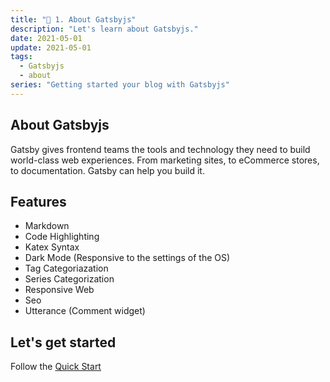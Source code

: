 ```yaml
---
title: "🎇 1. About Gatsbyjs"
description: "Let's learn about Gatsbyjs."
date: 2021-05-01
update: 2021-05-01
tags:
  - Gatsbyjs
  - about
series: "Getting started your blog with Gatsbyjs"
---
```


## About Gatsbyjs

Gatsby gives frontend teams the tools and technology they need to build world-class web experiences. From marketing sites, to eCommerce stores, to documentation. Gatsby can help you build it.

## Features

- Markdown
- Code Highlighting
- Katex Syntax
- Dark Mode (Responsive to the settings of the OS)
- Tag Categoriazation
- Series Categorization
- Responsive Web
- Seo
- Utterance (Comment widget)

## Let's get started

Follow the [Quick Start](/quick-start)
